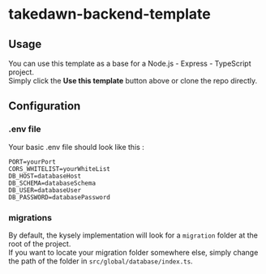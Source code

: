 # takedawn-backend-template

## Usage
You can use this template as a base for a Node.js - Express - TypeScript project.  
Simply click the **Use this template** button above or clone the repo directly.

## Configuration

### .env file
Your basic .env file should look like this :  
```
PORT=yourPort
CORS_WHITELIST=yourWhiteList
DB_HOST=databaseHost
DB_SCHEMA=databaseSchema
DB_USER=databaseUser
DB_PASSWORD=databasePassword
```

### migrations
By default, the kysely implementation will look for a `migration` folder at the root of the project.  
If you want to locate your migration folder somewhere else, simply change the path of the folder in `src/global/database/index.ts`.
